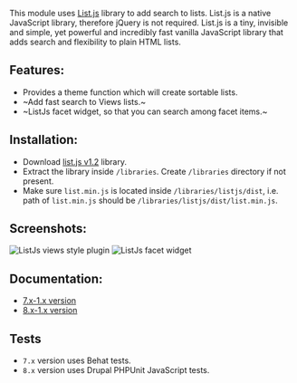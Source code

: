 This module uses [List.js](http://www.listjs.com) library to add search to
lists. List.js is a native JavaScript library, therefore jQuery is not required.
List.js is a tiny, invisible and simple, yet powerful and incredibly fast
vanilla JavaScript library that adds search and flexibility to plain HTML lists.

## Features:
- Provides a theme function which will create sortable lists.
- ~Add fast search to Views lists.~
- ~ListJs facet widget, so that you can search among facet items.~

## Installation:
- Download [list.js v1.2](https://github.com/javve/list.js/releases/tag/v1.2.0)
  library.
- Extract the library inside `/libraries`. Create `/libraries` directory if not
  present.
- Make sure `list.min.js` is located inside `/libraries/listjs/dist`, i.e. path
  of `list.min.js` should be `/libraries/listjs/dist/list.min.js`.

## Screenshots:
![ListJs views style plugin](https://www.drupal.org/files/styles/grid-3/public/project-images/listjs-views.png?itok=ZIdJX5hE)
![ListJs facet widget](https://www.drupal.org/files/styles/grid-3/public/project-images/listjs-facet.png?itok=f0MnWCyP)

## Documentation:
- [7.x-1.x version](https://github.com/subhojit777/listjs/blob/7.x-1.x/API.md)
- [8.x-1.x version](https://github.com/subhojit777/listjs/blob/8.x-1.x/API.md)

## Tests
- `7.x` version uses Behat tests.
- `8.x` version uses Drupal PHPUnit JavaScript tests.
